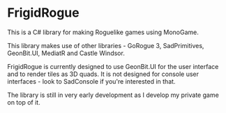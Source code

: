 # FrigidRogue
This is a C# library for making Roguelike games using MonoGame.

This library makes use of other libraries - GoRogue 3, SadPrimitives, GeonBit.UI, MediatR and Castle Windsor.

FrigidRogue is currently designed to use GeonBit.UI for the user interface and to render tiles as 3D quads.  It is not designed for console user interfaces - look to SadConsole if you're interested in that.

The library is still in very early development as I develop my private game on top of it.
